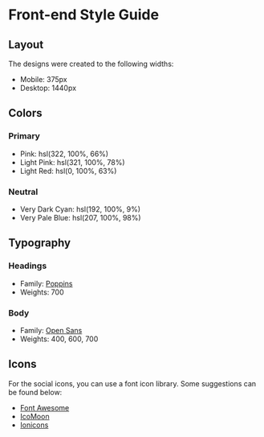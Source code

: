 # Front-end Style Guide

## Layout

The designs were created to the following widths:

- Mobile: 375px
- Desktop: 1440px

## Colors

### Primary

- Pink: hsl(322, 100%, 66%)
- Light Pink: hsl(321, 100%, 78%)
- Light Red: hsl(0, 100%, 63%)

### Neutral

- Very Dark Cyan: hsl(192, 100%, 9%)
- Very Pale Blue: hsl(207, 100%, 98%)

## Typography

### Headings

- Family: [Poppins](https://fonts.google.com/specimen/Poppins)
- Weights: 700

### Body

- Family: [Open Sans](https://fonts.google.com/specimen/Open+Sans)
- Weights: 400, 600, 700

## Icons

For the social icons, you can use a font icon library. Some suggestions can be found
below:

- [Font Awesome](https://fontawesome.com/)
- [IcoMoon](https://icomoon.io/)
- [Ionicons](https://ionicons.com/)
